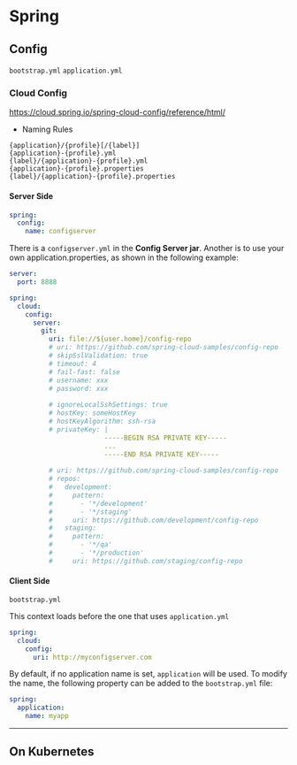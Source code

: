 # Spring

## Config

`bootstrap.yml`
`application.yml`

### Cloud Config

https://cloud.spring.io/spring-cloud-config/reference/html/

* Naming Rules

```text
{application}/{profile}[/{label}]
{application}-{profile}.yml
{label}/{application}-{profile}.yml
{application}-{profile}.properties
{label}/{application}-{profile}.properties
```

#### Server Side

```yml
spring:
  config:
    name: configserver
```

There is a `configserver.yml` in the **Config Server jar**. 
Another is to use your own application.properties, as shown in the following example:

```yml
server:
  port: 8888

spring:
  cloud:
    config:
      server:
        git:
          uri: file://${user.home}/config-repo
          # uri: https://github.com/spring-cloud-samples/config-repo
          # skipSslValidation: true
          # timeout: 4
          # fail-fast: false
          # username: xxx
          # password: xxx
          
          # ignoreLocalSshSettings: true
          # hostKey: someHostKey
          # hostKeyAlgorithm: ssh-rsa
          # privateKey: |
                        -----BEGIN RSA PRIVATE KEY-----
                        ...
                        -----END RSA PRIVATE KEY-----
                        
          # uri: https://github.com/spring-cloud-samples/config-repo
          # repos:
          #   development:
          #     pattern:
          #       - '*/development'
          #       - '*/staging'
          #     uri: https://github.com/development/config-repo
          #   staging:
          #     pattern:
          #       - '*/qa'
          #       - '*/production'
          #     uri: https://github.com/staging/config-repo
```


#### Client Side

`bootstrap.yml`

This context loads before the one that uses `application.yml`


```yml
spring:
  cloud:
    config:
      uri: http://myconfigserver.com
```

By default, if no application name is set, `application` will be used. To modify the name, the following property can be added to the `bootstrap.yml` file:

```yml
spring:
  application:
    name: myapp
```


---

## On Kubernetes
